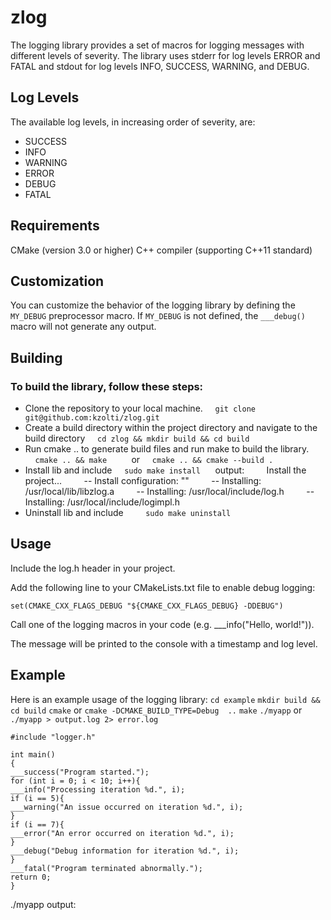 zlog
====

The logging library provides a set of macros for logging messages with different levels of severity.
The library uses stderr for log levels  ERROR and FATAL and stdout for log levels INFO, SUCCESS, WARNING, and DEBUG.

## Log Levels

The available log levels, in increasing order of severity, are:

* SUCCESS
* INFO
* WARNING
* ERROR
* DEBUG
* FATAL

## Requirements

CMake (version 3.0 or higher)
C++ compiler (supporting C++11 standard)

## Customization

You can customize the behavior of the logging library by defining the `MY_DEBUG` preprocessor macro. If `MY_DEBUG` is not defined, the `___debug()` macro will not generate any output.

## Building

### To build the library, follow these steps:

* Clone the repository to your local machine.
  &nbsp;&nbsp;&nbsp;&nbsp;```git clone git@github.com:kzolti/zlog.git```
* Create a build directory within the project directory and navigate to the build directory
  &nbsp;&nbsp;&nbsp;&nbsp;```cd zlog && mkdir build && cd build```
* Run cmake .. to generate build files and run make to build the library.
  &nbsp;&nbsp;&nbsp;&nbsp;```cmake .. && make```
  &nbsp;&nbsp;&nbsp;&nbsp;&nbsp;&nbsp;&nbsp;&nbsp;  or
  &nbsp;&nbsp;&nbsp;&nbsp;```cmake .. && cmake --build .```
* Install lib and include
  &nbsp;&nbsp;&nbsp;&nbsp;```sudo make install```
  &nbsp;&nbsp;&nbsp;&nbsp; output:
  &nbsp;&nbsp;&nbsp;&nbsp;&nbsp;&nbsp;&nbsp;&nbsp;Install the project...
  &nbsp;&nbsp;&nbsp;&nbsp;&nbsp;&nbsp;&nbsp;&nbsp;-- Install configuration: ""
  &nbsp;&nbsp;&nbsp;&nbsp;&nbsp;&nbsp;&nbsp;&nbsp;-- Installing: /usr/local/lib/libzlog.a
  &nbsp;&nbsp;&nbsp;&nbsp;&nbsp;&nbsp;&nbsp;&nbsp;-- Installing: /usr/local/include/log.h
  &nbsp;&nbsp;&nbsp;&nbsp;&nbsp;&nbsp;&nbsp;&nbsp;-- Installing: /usr/local/include/logimpl.h
* Uninstall lib and include
  &nbsp;&nbsp;&nbsp;&nbsp;&nbsp;&nbsp;&nbsp;&nbsp;```sudo make uninstall```

## Usage

Include the log.h header in your project.

Add the following line to your CMakeLists.txt file to enable debug logging:

```set(CMAKE_CXX_FLAGS_DEBUG "${CMAKE_CXX_FLAGS_DEBUG} -DDEBUG")```

Call one of the logging macros in your code (e.g. ___info("Hello, world!")).

The message will be printed to the console with a timestamp and log level.

## Example

Here is an example usage of the logging library:
```cd example```
```mkdir build && cd build```
```cmake``` or  ```cmake -DCMAKE_BUILD_TYPE=Debug  ..```
```make```
```./myapp``` or  ```./myapp > output.log 2> error.log```

```
#include "logger.h"

int main()
{
___success("Program started.");
for (int i = 0; i < 10; i++){
___info("Processing iteration %d.", i);
if (i == 5){
___warning("An issue occurred on iteration %d.", i);
}
if (i == 7){
___error("An error occurred on iteration %d.", i);
}
___debug("Debug information for iteration %d.", i);
}
___fatal("Program terminated abnormally.");
return 0;
}
```

./myapp output:
